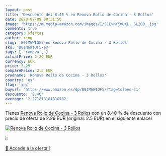 ```yaml
---
layout: post
title: 'Descuento del 8.40 % en Renova Rollo de Cocina - 3 Rollos'
date: 2020-08-09 09:31:50
image: 'https://m.media-amazon.com/images/I/51EvMYjmUXL._SL200_.jpg'
comments: true
category: ofertas
author: ring
slug: 'B01M6WIOF5-es Renova Rollo de Cocina - 3 Rollos'
sku: 'B01M6WIOF5-es'
tags: [ 'renova', ]
actualPrice: 2.29 EUR
currency: EUR
price: 2.29
comparePrice: 2.5 EUR
prodname: 'Renova Rollo de Cocina - 3 Rollos'
country: 'es'
flag: '🇪🇸'
buyurl: 'https://www.amazon.es/dp/B01M6WIOF5/?tag=tolees-21'
descuento: '8.40'
average: '2.271818181818182'
---
```


Tienes [Renova Rollo de Cocina - 3 Rollos](https://www.amazon.es/dp/B01M6WIOF5/?tag=tolees-21) con un 8.40 % de descuento con precio de oferta de 2.29 EUR (original: 2.5 EUR) en el siguiente enlace!

[![Renova Rollo de Cocina - 3 Rollos](https://m.media-amazon.com/images/I/51EvMYjmUXL._SL200_.jpg)](https://www.amazon.es/dp/B01M6WIOF5/?tag=tolees-21)

ℹ️:


[🛒 Accede a la oferta!!](https://www.amazon.es/dp/B01M6WIOF5/?tag=tolees-21)
